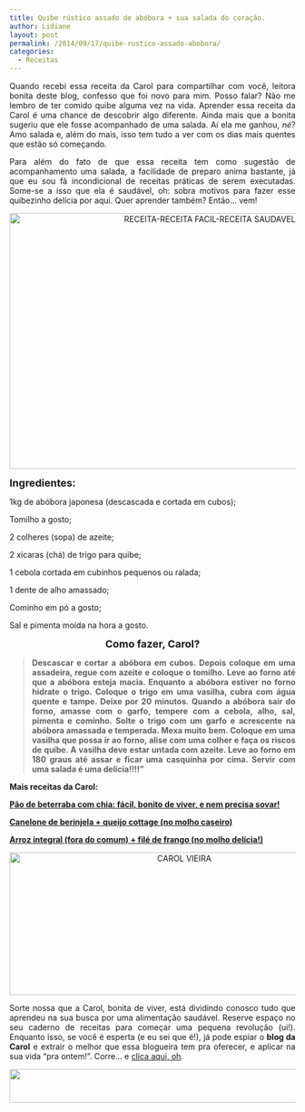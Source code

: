 ```yaml
---
title: Quibe rústico assado de abóbora + sua salada do coração.
author: Lidiane
layout: post
permalink: /2014/09/17/quibe-rustico-assado-abobora/
categories:
  - Receitas
---
```

<p align="justify">
  Quando recebi essa receita da Carol para compartilhar com você, leitora bonita deste blog, confesso que foi novo para mim. Posso falar? Não me lembro de ter comido quibe alguma vez na vida. Aprender essa receita da Carol é uma chance de descobrir algo diferente. Ainda mais que a bonita sugeriu que ele fosse acompanhado de uma salada. Aí ela me ganhou, <em>né</em>? Amo salada e, além do mais, isso tem tudo a ver com os dias mais quentes que estão só começando.
</p>

<p align="justify">
  Para além do fato de que essa receita tem como sugestão de acompanhamento uma salada, a facilidade de preparo anima bastante, já que eu sou fã incondicional de receitas práticas de serem executadas. Some-se a isso que ela é saudável, oh: sobra motivos para fazer esse quibezinho delícia por aqui. Quer aprender também? Então… vem!
</p>

<p align="center">
  <a href="https://www.trololodemulher.com.br/2014/09/RECEITA-RECEITA-FACIL-RECEITA-SAUDAVEL-QUIBE-ASSADO.jpg"><img class="alignnone size-full wp-image-10406" src="https://www.trololodemulher.com.br/2014/09/RECEITA-RECEITA-FACIL-RECEITA-SAUDAVEL-QUIBE-ASSADO.jpg" alt="RECEITA-RECEITA FACIL-RECEITA SAUDAVEL-QUIBE ASSADO" width="800" height="450" /></a>
</p>

<p align="justify">
  <strong><span style="font-size: large;">Ingredientes:</span></strong>
</p>

<p align="justify">
  1kg de abóbora japonesa (descascada e cortada em cubos);
</p>

<p align="justify">
  Tomilho a gosto;
</p>

<p align="justify">
  2 colheres (sopa) de azeite;
</p>

<p align="justify">
  2 xícaras (chá) de trigo para quibe;
</p>

<p align="justify">
  1 cebola cortada em cubinhos pequenos ou ralada;
</p>

<p align="justify">
  1 dente de alho amassado;
</p>

<p align="justify">
  Cominho em pó a gosto;
</p>

<p align="justify">
  Sal e pimenta moída na hora a gosto.
</p>

<p align="center">
  <strong><span style="font-size: large;">Como fazer, Carol?</span></strong>
</p>

> <p align="justify">
>   <strong>Descascar e cortar a abóbora em cubos. Depois coloque em uma assadeira, regue com azeite e coloque o tomilho. Leve ao forno até que a abóbora esteja macia. Enquanto a abóbora estiver no forno hidrate o trigo. Coloque o trigo em uma vasilha, cubra com água quente e tampe. Deixe por 20 minutos. Quando a abóbora sair do forno, amasse com o garfo, tempere com a cebola, alho, sal, pimenta e cominho. Solte o trigo com um garfo e acrescente na abóbora amassada e temperada. Mexa muito bem. Coloque em uma vasilha que possa ir ao forno, alise com uma colher e faça os riscos de quibe. A vasilha deve estar untada com azeite. Leve ao forno em 180 graus até assar e ficar uma casquinha por cima. Servir com uma salada é uma delícia!!!!”</strong>
> </p>

<p align="justify">
  <strong>Mais receitas da Carol:</strong>
</p>

<p align="justify">
  <a href="http://www.trololodemulher.com.br/2014/09/03/pao-de-beterraba/" target="_blank" rel="noopener noreferrer"><strong>Pão de beterraba com chia: fácil, bonito de viver, e nem precisa sovar!</strong></a>
</p>

<p align="justify">
  <a href="http://www.trololodemulher.com.br/2014/07/28/canelone-berinjela-queijo/" target="_blank" rel="noopener noreferrer"><strong>Canelone de berinjela + queijo cottage (no molho caseiro)</strong></a>
</p>

<p align="justify">
  <a href="http://www.trololodemulher.com.br/2014/07/14/arroz-integral-file-frango/" target="_blank" rel="noopener noreferrer"><strong>Arroz integral (fora do comum) + filé de frango (no molho delícia!)</strong></a>
</p>

<p align="center">
  <a href="https://www.trololodemulher.com.br/2014/07/CAROL-VIEIRA.png"><img class="alignnone size-full wp-image-10204" src="https://www.trololodemulher.com.br/2014/07/CAROL-VIEIRA.png" alt="CAROL VIEIRA" width="600" height="251" /></a>
</p>

<p align="justify">
  Sorte nossa que a Carol, bonita de viver, está dividindo conosco tudo que aprendeu na sua busca por uma alimentação saudável. Reserve espaço no seu caderno de receitas para começar uma pequena revolução (ui!). Enquanto isso, se você é esperta (e eu sei que é!), já pode espiar o <strong>blog da Carol</strong> e extrair o melhor que essa blogueira tem pra oferecer, e aplicar na sua vida “pra ontem!”. Corre… e <a href="http://mundocarolvieira.blogspot.com.br/" target="_blank" rel="noopener noreferrer">clica aqui, oh</a>.
</p>

<p align="center">
  <a href="http://feedburner.google.com/fb/a/mailverify?uri=blogbichafemea&loc=pt_BR" target="_blank" rel="noopener noreferrer"><img class="alignnone size-full wp-image-8451" title="Assine o Bicha Fêmea grátis!" src="https://www.trololodemulher.com.br/2012/01/rodapé.png" alt="" width="600" height="59" /></a>
</p>

<p align="justify">